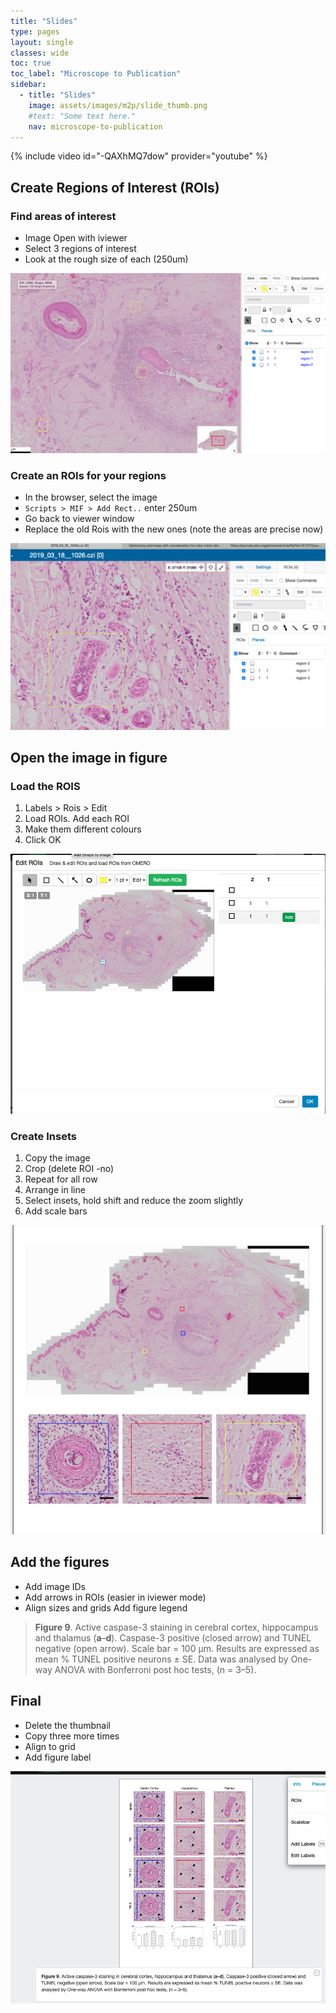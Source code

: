 ```yaml
---
title: "Slides"
type: pages
layout: single
classes: wide
toc: true
toc_label: "Microscope to Publication"
sidebar:
  - title: "Slides"
    image: assets/images/m2p/slide_thumb.png
    #text: "Some text here."
    nav: microscope-to-publication
---
```


{% include video id="-QAXhMQ7dow" provider="youtube" %}

## Create Regions of Interest (ROIs)

### Find areas of interest 
* Image Open with iviewer
* Select 3 regions of interest
* Look at the rough size of each (250um)

![](media/roi_iviewer2.png)

### Create an ROIs for your regions
* In the browser, select the image
* `Scripts > MIF > Add Rect..` enter 250um
* Go back to viewer window
* Replace the old Rois with the new ones (note the areas are precise now)

![](media/roi_replace.png)

## Open the image in figure
### Load the ROIS
1. Labels > Rois > Edit
2. Load ROIs.  Add each ROI
3. Make them different colours
4. Click OK

![](media/add_rois.png)

### Create Insets
1. Copy the image
2. Crop (delete ROI -no)
3. Repeat for all row
4. Arrange in line 
5. Select insets, hold shift and reduce the zoom slightly
6. Add scale bars

![](media/add_insets.png)

## Add the figures
* Add image IDs
* Add arrows in ROIs (easier in iviewer mode)
* Align sizes and grids
Add figure legend

>**Figure 9**. Active caspase-3 staining in cerebral cortex, hippocampus and thalamus (**a**–**d**). Caspase-3 positive (closed arrow) and TUNEL negative (open arrow). Scale bar = 100 μm. Results are expressed as mean % TUNEL positive neurons ± SE. Data was analysed by One-way ANOVA with Bonferroni post hoc tests, (n = 3–5).

## Final 
* Delete the thumbnail
* Copy three more times
* Align to grid
* Add figure label

![](media/final.png)


